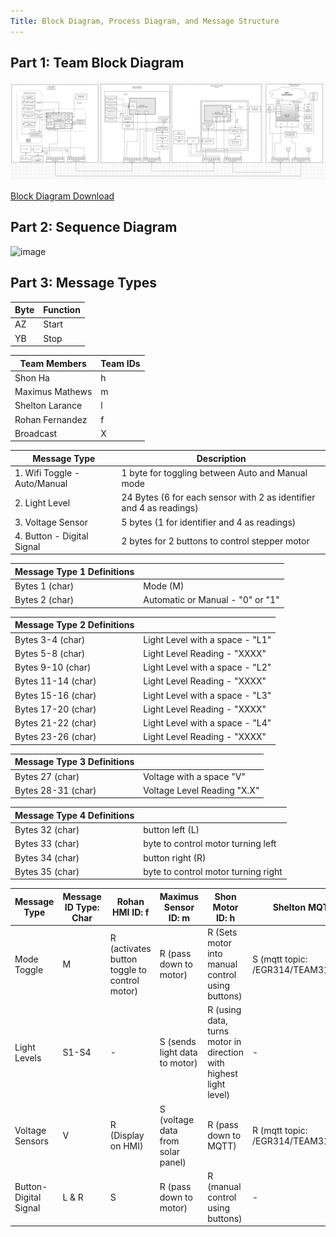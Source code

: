 ```yaml
---
Title: Block Diagram, Process Diagram, and Message Structure 
---
```

## Part 1: Team Block Diagram
<img src="https://raw.githubusercontent.com/EGR314-2025-S-311/T311.github.io/refs/heads/main/images/TeamBLOCK.png">

[Block Diagram Download](https://github.com/EGR314-2025-S-311/T311.github.io/blob/main/images/Team%20Block%20Diagram.pdf)

## Part 2: Sequence Diagram
<img width="468" alt="image" src="https://github.com/user-attachments/assets/06cad9ed-694c-4612-8d99-c81a206fdac9" />


## Part 3: Message Types

| Byte | Function |
|----|-------|
| AZ | Start |
| YB | Stop  |

| Team Members | Team IDs |
|--------------|----------|
| Shon Ha | h |
| Maximus Mathews | m |
| Shelton Larance | l |
| Rohan Fernandez | f |
| Broadcast | X |


| Message Type                              | Description                                                      |
| ----------------------------------------- | ---------------------------------------------------------------- |
| 1. Wifi Toggle - Auto/Manual              | 1 byte for toggling between Auto and Manual mode                 | 
| 2. Light Level                            | 24 Bytes (6 for each sensor with 2 as identifier and 4 as readings)                                      |
| 3. Voltage Sensor                         | 5 bytes  (1 for identifier and 4 as readings)                                                     |
| 4. Button - Digital Signal                | 2 bytes for 2 buttons to control stepper motor          |

| Message Type 1 Definitions                |                                                                  |
| ----------------------------------------- | ---------------------------------------------------------------- |
| Bytes 1 (char)                        | Mode (M)                                 |
| Bytes 2 (char)                        | Automatic or Manual - "0" or "1"                                 |

| Message Type 2 Definitions                |                                                                  |
| ----------------------------------------- | ---------------------------------------------------------------- |
| Bytes 3-4 (char)                     | Light Level with a space - "L1"                                  |
| Bytes 5-8 (char)                         | Light Level Reading - "XXXX"                                     |
| Bytes 9-10 (char)                     | Light Level with a space - "L2"                                  |
| Bytes 11-14 (char)                         | Light Level Reading - "XXXX"                                     |
| Bytes 15-16 (char)                     | Light Level with a space - "L3"                                  |
| Bytes 17-20 (char)                         | Light Level Reading - "XXXX"                                     |
| Bytes 21-22 (char)                     | Light Level with a space - "L4"                                  |
| Bytes 23-26 (char)                         | Light Level Reading - "XXXX"                                     |

| Message Type 3 Definitions |                      |
|----------------------------|----------------------|
| Bytes 27 (char)                       | Voltage with a space "V"                                        |
| Bytes 28-31 (char)                       | Voltage Level Reading  "X.X"                                    |

| Message Type 4 Definitions                |                                                                  |
| ----------------------------------------- | ---------------------------------------------------------------- |
| Bytes 32 (char)  | button left (L) |
| Bytes 33 (char)                     | byte to control motor turning left          |
| Bytes 34 (char)  | button right (R) |
| Bytes 35 (char)  | byte to control motor turning right |

| **Message Type**          | **Message ID Type: Char** | **Rohan HMI ID: f**                        | **Maximus Sensor ID: m**          | **Shon Motor ID: h**                                             | **Shelton MQTT ID: l**                  |
|---------------------------|---------------------------|--------------------------------------------|-----------------------------------|------------------------------------------------------------------|-----------------------------------------|
| Mode Toggle               | M                         | R (activates button toggle to control motor) | R (pass down to motor)            | R (Sets motor into manual control using buttons)                 | S (mqtt topic: /EGR314/TEAM311/Mode)    |
| Light Levels              | S1-S4                     | -                                          | S (sends light data to motor)     | R (using data, turns motor in direction with highest light level) | -                                       |
| Voltage Sensors           | V                         | R (Display on HMI)                         | S (voltage data from solar panel) | R  (pass down to MQTT)                                           | R (mqtt topic: /EGR314/TEAM311/Voltage) |
| Button-Digital Signal     | L & R                     | S                                          | R (pass down to motor)            | R (manual control using buttons)                                 | -                                       |



